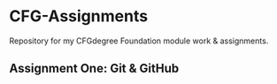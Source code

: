 # CFG-Assignments
Repository for my CFGdegree Foundation module work &amp; assignments.
## **Assignment One: Git &amp; GitHub**

